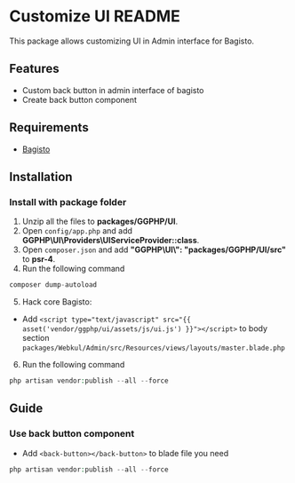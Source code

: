 # Customize UI README
This package allows customizing UI in Admin interface for Bagisto.
## Features
- Custom back button in admin interface of bagisto
- Create back button component
## Requirements
- [Bagisto](https://github.com/bagisto/bagisto)

## Installation

### Install with package folder
1. Unzip all the files to **packages/GGPHP/UI**.
2. Open `config/app.php` and add **GGPHP\UI\Providers\UIServiceProvider::class**.
3. Open `composer.json` and add **"GGPHP\\UI\\": "packages/GGPHP/UI/src"** to **psr-4**.
4. Run the following command
```php
composer dump-autoload
```
5. Hack core Bagisto:
- Add `<script type="text/javascript" src="{{ asset('vendor/ggphp/ui/assets/js/ui.js') }}"></script>`
to body section `packages/Webkul/Admin/src/Resources/views/layouts/master.blade.php`
6. Run the following command
```php
php artisan vendor:publish --all --force
```

## Guide

### Use back button component
- Add `<back-button></back-button>` to blade file you need
```php
php artisan vendor:publish --all --force
```
